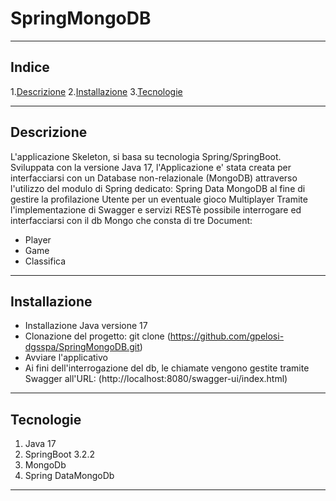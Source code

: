# SpringMongoDB

***

## Indice
1.[Descrizione](#descrizione)
2.[Installazione](#installazione)
3.[Tecnologie](#tecnologie)

***

## Descrizione

L'applicazione Skeleton, si basa su tecnologia Spring/SpringBoot. Sviluppata con la versione Java 17, l'Applicazione e' stata creata per interfacciarsi con un Database
non-relazionale (MongoDB) attraverso l'utilizzo del modulo di Spring dedicato: Spring Data MongoDB al fine di gestire la profilazione Utente per un eventuale gioco Multiplayer
Tramite l'implementazione di Swagger e servizi RESTè possibile interrogare ed interfacciarsi con il db Mongo che consta di tre Document:

- Player
- Game
- Classifica

***
## Installazione

- Installazione Java versione 17
- Clonazione del progetto: git clone (https://github.com/gpelosi-dgsspa/SpringMongoDB.git)
- Avviare l'applicativo
- Ai fini dell'interrogazione del db, le chiamate vengono gestite tramite Swagger all'URL: (http://localhost:8080/swagger-ui/index.html)

***
## Tecnologie

1. Java 17
2. SpringBoot 3.2.2
3. MongoDb
4. Spring DataMongoDb
***